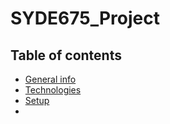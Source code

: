# SYDE675_Project
## Table of contents
* [General info](#general-info)
* [Technologies](#technologies)
* [Setup](#setup)
* 

